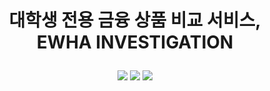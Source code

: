 # <p align="center">대학생 전용 금융 상품 비교 서비스, <br>EWHA INVESTIGATION </p>

<p align='center'>
  <img src="https://img.shields.io/badge/react-%2361DAFB?style=flat&logo=react&logoColor=white">  
  <img src="https://img.shields.io/badge/javascript-%23F7DF1E?style=flat&logo=javascript&logoColor">
  <img src="https://img.shields.io/badge/springboot-%236DB33F">
</p>

